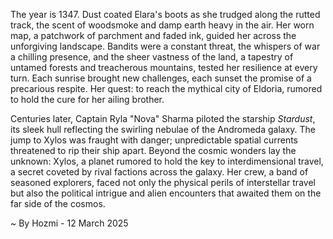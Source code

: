 
The year is 1347.  Dust coated Elara's boots as she trudged along the rutted track, the scent of woodsmoke and damp earth heavy in the air.  Her worn map, a patchwork of parchment and faded ink, guided her across the unforgiving landscape.  Bandits were a constant threat, the whispers of war a chilling presence, and the sheer vastness of the land, a tapestry of untamed forests and treacherous mountains, tested her resilience at every turn.  Each sunrise brought new challenges, each sunset the promise of a precarious respite.  Her quest: to reach the mythical city of Eldoria, rumored to hold the cure for her ailing brother.

Centuries later, Captain Ryla "Nova" Sharma piloted the starship *Stardust*, its sleek hull reflecting the swirling nebulae of the Andromeda galaxy.  The jump to Xylos was fraught with danger; unpredictable spatial currents threatened to rip their ship apart.  Beyond the cosmic wonders lay the unknown: Xylos, a planet rumored to hold the key to interdimensional travel, a secret coveted by rival factions across the galaxy.  Her crew, a band of seasoned explorers, faced not only the physical perils of interstellar travel but also the political intrigue and alien encounters that awaited them on the far side of the cosmos.

~ By Hozmi - 12 March 2025
